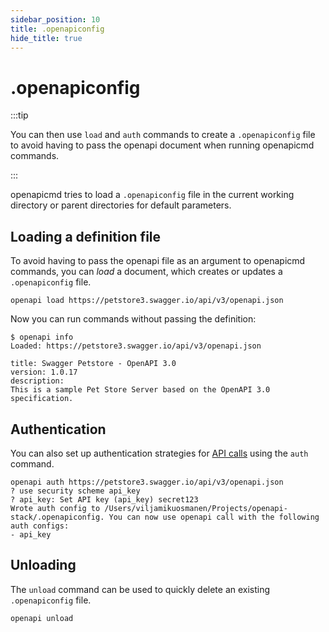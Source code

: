 ```yaml
---
sidebar_position: 10
title: .openapiconfig
hide_title: true
---
```


# .openapiconfig

:::tip

You can then use `load` and `auth` commands to create a `.openapiconfig` file to avoid having to pass the openapi document when running openapicmd commands.

:::

openapicmd tries to load a `.openapiconfig` file in the current working directory or parent directories for default parameters.

## Loading a definition file

To avoid having to pass the openapi file as an argument to openapicmd commands, you can _load_ a document, which creates or updates a `.openapiconfig` file.

```
openapi load https://petstore3.swagger.io/api/v3/openapi.json
```

Now you can run commands without passing the definition:

```
$ openapi info
Loaded: https://petstore3.swagger.io/api/v3/openapi.json

title: Swagger Petstore - OpenAPI 3.0
version: 1.0.17
description:
This is a sample Pet Store Server based on the OpenAPI 3.0 specification.
```

## Authentication

You can also set up authentication strategies for [API calls](/docs/openapicmd/call#authorization) using the `auth` command.

```
openapi auth https://petstore3.swagger.io/api/v3/openapi.json
? use security scheme api_key
? api_key: Set API key (api_key) secret123
Wrote auth config to /Users/viljamikuosmanen/Projects/openapi-stack/.openapiconfig. You can now use openapi call with the following auth configs:
- api_key
```

## Unloading

The `unload` command can be used to quickly delete an existing `.openapiconfig` file.

```
openapi unload
```
